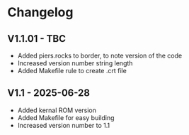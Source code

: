 # Changelog

## V1.1.01 - TBC

- Added piers.rocks to border, to note version of the code
- Increased version number string length
- Added Makefile rule to create .crt file

## V1.1 - 2025-06-28

- Added kernal ROM version
- Added Makefile for easy building
- Increased version number to 1.1